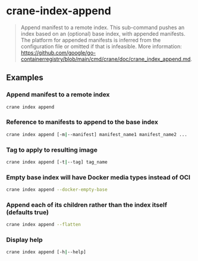 # crane-index-append

> Append manifest to a remote index. This sub-command pushes an index based on an (optional) base index, with appended manifests. The platform for appended manifests is inferred from the configuration file or omitted if that is infeasible. More information: <https://github.com/google/go-containerregistry/blob/main/cmd/crane/doc/crane_index_append.md>.

## Examples

### Append manifest to a remote index

```bash
crane index append
```

### Reference to manifests to append to the base index

```bash
crane index append [-m|--manifest] manifest_name1 manifest_name2 ...
```

### Tag to apply to resulting image

```bash
crane index append [-t|--tag] tag_name
```

### Empty base index will have Docker media types instead of OCI

```bash
crane index append --docker-empty-base
```

### Append each of its children rather than the index itself (defaults true)

```bash
crane index append --flatten
```

### Display help

```bash
crane index append [-h|--help]
```
